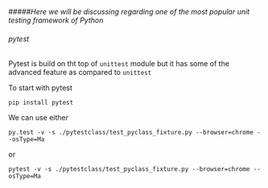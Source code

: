 #####_Here we will be discussing regarding one of the most popular unit testing framework of Python_
###### pytest

Pytest is build on tht top of `unittest` module but it has some of the advanced feature as compared to `unittest`

To start with pytest

```pip install pytest```

We can use either 

```py.test -v -s ./pytestclass/test_pyclass_fixture.py --browser=chrome --osType=Ma```

or 

```pytest -v -s ./pytestclass/test_pyclass_fixture.py --browser=chrome --osType=Ma```
